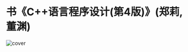# 书《C++语言程序设计(第4版)》(郑莉,董渊)

![cover](https://images-cn.ssl-images-amazon.com/images/I/41NtTpiFOPL._SX348_BO1,204,203,200_.jpg)
